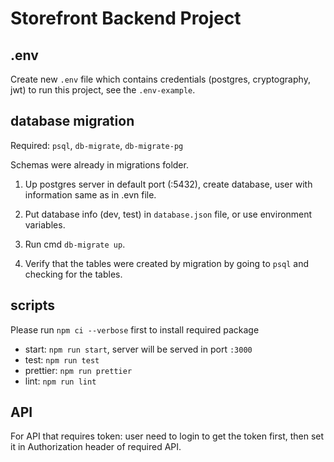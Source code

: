 # Storefront Backend Project

## .env

Create new `.env` file which contains credentials (postgres, cryptography, jwt) to run this project, see the `.env-example`.

## database migration

Required: `psql`, `db-migrate`, `db-migrate-pg`

Schemas were already in migrations folder.

1. Up postgres server in default port (:5432), create database, user with information same as in .evn file.

2. Put database info (dev, test) in `database.json` file, or use environment variables.

3. Run cmd `db-migrate up`.

4. Verify that the tables were created by migration by going to `psql` and checking for the tables.

## scripts

Please run `npm ci --verbose` first to install required package

- start: `npm run start`, server will be served in port `:3000`
- test: `npm run test`
- prettier: `npm run prettier`
- lint: `npm run lint`

## API

For API that requires token: user need to login to get the token first, then set it in Authorization header of required API.
